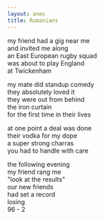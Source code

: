 ```yaml
---
layout: anec
title: Rumanians
---
```


<div class="poem">

my friend had a gig near me  
and invited me along  
an East European rugby squad  
was about to play England  
at Twickenham

my mate did standup comedy  
they absolutely loved it  
they were out from behind  
the iron curtain  
for the first time in their lives  

at one point a deal was done  
their vodka for my dope  
a super strong charras  
you had to handle with care  

the following evening  
my friend rang me  
"look at the results"  
our new friends  
had set a record  
losing  
96 - 2
</div>

